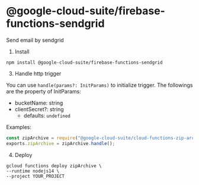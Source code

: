 # @google-cloud-suite/firebase-functions-sendgrid

Send email by sendgrid

1. Install

```
npm install @google-cloud-suite/firebase-functions-sendgrid
```

3. Handle http trigger

You can use `handle(params?: InitParams)` to initialize trigger. The followings are the property of InitParams:

- bucketName: string
- clientSecret?: string
  - defaults: `undefined`

Examples:


```index.js
const zipArchive = require("@google-cloud-suite/cloud-functions-zip-archive");
exports.zipArchive = zipArchive.handle();
```

4. Deploy

```
gcloud functions deploy zipArchive \
--runtime nodejs14 \
--project YOUR_PROJECT
```
